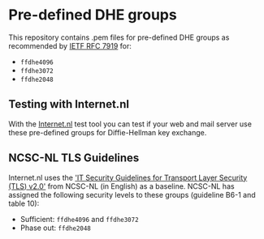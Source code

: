 # Pre-defined DHE groups
This repository contains .pem files for pre-defined DHE groups as recommended by [IETF RFC 7919](https://tools.ietf.org/html/rfc7919) for: 
* `ffdhe4096`
* `ffdhe3072`
* `ffdhe2048`

## Testing with Internet.nl
With the [Internet.nl](https://internet.nl) test tool you can test if your web and mail server use these pre-defined groups for Diffie-Hellman key exchange. 

## NCSC-NL TLS Guidelines
Internet.nl uses the ['IT Security Guidelines for Transport Layer Security (TLS) v2.0'](https://english.ncsc.nl/publications/publications/2019/juni/01/it-security-guidelines-for-transport-layer-security-tls) from NCSC-NL (in English) as a baseline. NCSC-NL has assigned the following security levels to these groups (guideline B6-1 and table 10):

* Sufficient: `ffdhe4096` and `ffdhe3072`
* Phase out: `ffdhe2048`
